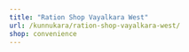 ```yaml
---
title: "Ration Shop Vayalkara West"
url: /kunnukara/ration-shop-vayalkara-west/
shop: convenience
---
```

